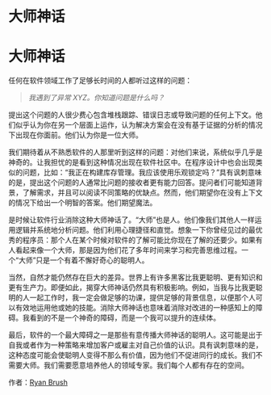 # **大师神话**

# **大师神话**

任何在软件领域工作了足够长时间的人都听过这样的问题：

> *我遇到了异常 XYZ。你知道问题是什么吗？*

提出这个问题的人很少费心包含堆栈跟踪、错误日志或导致问题的任何上下文。他们似乎认为你在另一个层面上运作，认为解决方案会在没有基于证据的分析的情况下出现在你面前。他们认为你是一位大师。

我们期待着从不熟悉软件的人那里听到这样的问题：对他们来说，系统似乎几乎是神奇的。让我担忧的是看到这种情况出现在软件社区中。在程序设计中也会出现类似的问题，比如：“我正在构建库存管理。我应该使用乐观锁定吗？”具有讽刺意味的是，提出这个问题的人通常比问题的接收者更有能力回答。提问者们可能知道背景，了解需求，并且可以阅读不同策略的优缺点。然而，他们期望你在没有上下文的情况下给出一个明智的答案。他们期望魔法。

是时候让软件行业消除这种大师神话了。“大师”也是人。他们像我们其他人一样运用逻辑并系统地分析问题。他们利用心理捷径和直觉。想象一下你曾经见过的最优秀的程序员：那个人在某个时候对软件的了解可能比你现在了解的还要少。如果有人看起来像一个大师，那是因为他们花了多年时间来学习和完善思维过程。一个“大师”只是一个有着不懈好奇心的聪明人。

当然，自然才能仍然存在巨大的差异。世界上有许多黑客比我更聪明、更有知识和更有生产力。即便如此，揭穿大师神话仍然具有积极影响。例如，当我与比我更聪明的人一起工作时，我一定会做足够的功课，提供足够的背景信息，以便那个人可以有效地运用他或她的技能。消除大师神话也意味着消除对改进的一种感知上的障碍。我看到的不是一个神奇的障碍，而是一个我可以提升的连续体。

最后，软件的一个最大障碍之一是那些有意传播大师神话的聪明人。这可能是出于自我或者作为一种策略来增加客户或雇主对自己价值的认识。具有讽刺意味的是，这种态度可能会使聪明人变得不那么有价值，因为他们不促进同行的成长。我们不需要大师。我们需要愿意培养他人的领域专家。我们每个人都有存在的空间。

作者：[Ryan Brush](http://programmer.97things.oreilly.com/wiki/index.php/Ryan_Brush)
